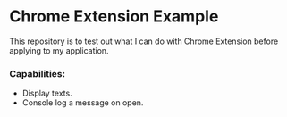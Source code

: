 # Chrome Extension Example

This repository is to test out what I can do with Chrome Extension before applying to my application.

### Capabilities:

- Display texts.
- Console log a message on open.
